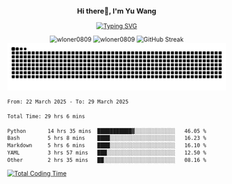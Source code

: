<h3 align="center">Hi there👋, I'm Yu Wang</h1>

<p align="center"><a href="https://git.io/typing-svg"><img src="https://readme-typing-svg.demolab.com?font=Alex+Brush&size=18&pause=1000&color=716A50&background=6F66FF00&center=true&vCenter=true&width=435&lines=To+love+oneself+is+the+beginning+of+a+lifelong+romance.+%E2%80%94+Oscar+Wilde" alt="Typing SVG" /></a></p>


<p align="center">
 <img src="https://github-readme-stats.vercel.app/api/top-langs?username=wloner0809&show_icons=true&locale=en&layout=compact" alt="wloner0809" height=120 />
 <img src="https://github-readme-stats.vercel.app/api?username=wloner0809&show_icons=true&locale=en" alt="wloner0809" height=120 />
 <img src="https://github-readme-streak-stats.herokuapp.com?user=wloner0809&theme=microsoft" alt="GitHub Streak" height=120 />
 <img src="https://github.com/Wloner0809/Wloner0809/blob/output/github-contribution-grid-snake.svg">
</p>
 
<!--START_SECTION:waka-->

```txt
From: 22 March 2025 - To: 29 March 2025

Total Time: 29 hrs 6 mins

Python       14 hrs 35 mins  ███████████▓░░░░░░░░░░░░░   46.05 %
Bash         5 hrs 8 mins    ████░░░░░░░░░░░░░░░░░░░░░   16.23 %
Markdown     5 hrs 6 mins    ████░░░░░░░░░░░░░░░░░░░░░   16.10 %
YAML         3 hrs 57 mins   ███░░░░░░░░░░░░░░░░░░░░░░   12.50 %
Other        2 hrs 35 mins   ██░░░░░░░░░░░░░░░░░░░░░░░   08.16 %
```

<!--END_SECTION:waka-->

[![Total Coding Time](https://wakatime.com/badge/user/3b010e91-e8bb-445f-9eac-c8ab5bc30cb6.svg)](https://wakatime.com/@3b010e91-e8bb-445f-9eac-c8ab5bc30cb6)
